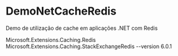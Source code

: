 # DemoNetCacheRedis
Demo de utilização de cache em aplicações .NET com Redis


Microsoft.Extensions.Caching.Redis
Microsoft.Extensions.Caching.StackExchangeRedis --version 6.0.1